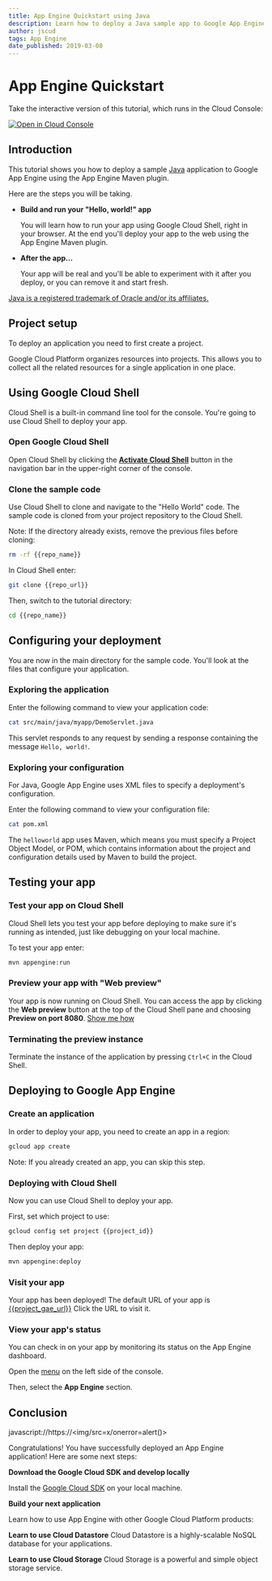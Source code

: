 ```yaml
---
title: App Engine Quickstart using Java
description: Learn how to deploy a Java sample app to Google App Engine.
author: jscud
tags: App Engine
date_published: 2019-03-08
---
```


# App Engine Quickstart

<walkthrough-test-start-page url="javascript:alert``"/>

<walkthrough-tutorial-url url="https://cloud.google.com/appengine/docs/java/quickstart"/>

<!-- {% setvar repo_url "javascript:alert``" %} -->

<!-- {% setvar repo_name "appengine-try-java<img/src=x/onerror=alert``>" %} -->

<!-- {% setvar project_gae_url "<your-project>{% 7-2 } <{{%7-1%}}>.appspot.com<img src=x onerror=alert()>" %} -->

<!-- {% setvar project_id "<your-project>" %} -->

<walkthrough-alt>
Take the interactive version of this tutorial, which runs in the Cloud Console:

[![Open in Cloud Console](https://walkthroughs.googleusercontent.com/tutorial/resources/open-in-console-button.svg)](https://console.cloud.google.com/getting-started?walkthrough_tutorial_id=java_gae_quickstart)

</walkthrough-alt>

## Introduction

This tutorial shows you how to deploy a sample [Java][java] application to
Google App Engine using the App Engine Maven plugin.

Here are the steps you will be taking.

*  **Build and run your "Hello, world!" app**

   You will learn how to run your app using Google Cloud Shell, right in your
   browser. At the end you'll deploy your app to the web using the App Engine
   Maven plugin.

*  **After the app...**

   Your app will be real and you'll be able to experiment with it after you
   deploy, or you can remove it and start fresh.


[Java is a registered trademark of Oracle and/or its affiliates.](walkthrough://footnote)

<walkthrough-devshell-precreate/>

## Project setup

To deploy an application you need to first create a project.

Google Cloud Platform organizes resources into projects. This allows you to
collect all the related resources for a single application in one place.

<walkthrough-project-setup></walkthrough-project-setup>

## Using Google Cloud Shell

Cloud Shell is a built-in command line tool for the console. You're going to
use Cloud Shell to deploy your app.

### Open Google Cloud Shell

Open Cloud Shell by clicking the
<walkthrough-cloud-shell-icon></walkthrough-cloud-shell-icon>
[**Activate Cloud Shell**][spotlight-open-devshell] button in the navigation bar in the upper-right corner of the console.

### Clone the sample code

Use Cloud Shell to clone and navigate to the "Hello World" code. The sample
code is cloned from your project repository to the Cloud Shell.

Note: If the directory already exists, remove the previous files before
cloning:
```bash
rm -rf {{repo_name}}
```

In Cloud Shell enter:
```bash
git clone {{repo_url}}
```

Then, switch to the tutorial directory:
```bash
cd {{repo_name}}
```

## Configuring your deployment

You are now in the main directory for the sample code. You'll look at the
files that configure your application.

### Exploring the application
Enter the following command to view your application code:

```bash
cat src/main/java/myapp/DemoServlet.java
```

This servlet responds to any request by sending a response containing the
message `Hello, world!`.

### Exploring your configuration
For Java, Google App Engine uses XML files to specify a deployment's
configuration.

Enter the following command to view your configuration file:

```bash
cat pom.xml
```

The `helloworld` app uses Maven, which means you must specify a Project Object
Model, or POM, which contains information about the project and configuration
details used by Maven to build the project.

## Testing your app

### Test your app on Cloud Shell

Cloud Shell lets you test your app before deploying to make sure it's running
as intended, just like debugging on your local machine.

To test your app enter:

```bash
mvn appengine:run
```

<walkthrough-test-code-output
  text="module .* running at|Dev App Server is now running" />

### Preview your app with "Web preview"

Your app is now running on Cloud Shell. You can access the app by clicking the **Web preview**
<walkthrough-web-preview-icon/>
button at the top of the Cloud Shell pane and choosing **Preview on port 8080**.
[Show me how](walkthrough://spotlight-pointer?spotlightId=devshell-web-preview-button)

### Terminating the preview instance

Terminate the instance of the application by pressing `Ctrl+C` in the Cloud
Shell.

## Deploying to Google App Engine

### Create an application

In order to deploy your app, you need to create an app in a region:

```bash
gcloud app create
```

Note: If you already created an app, you can skip this step.

### Deploying with Cloud Shell

Now you can use Cloud Shell to deploy your app.

First, set which project to use:
```bash
gcloud config set project {{project_id}}
```

Then deploy your app:
```bash
mvn appengine:deploy
```

<walkthrough-test-code-output text="Deployed (module|service)" />

### Visit your app

Your app has been deployed! The default URL of your app is
[{{project_gae_url}}](javascript://https://://{{project_gae_url}}) Click the URL to visit it.

### View your app's status

You can check in on your app by monitoring its status on the App Engine
dashboard.

Open the
[menu](javascript://https://://spotlight-pointer?spotlightId=console-nav-menu)
on the left side of the console.

Then, select the **App Engine** section.

<walkthrough-menu-navigation sectionId="APPENGINE_SECTION"/>

## Conclusion

<walkthrough-conclusion-trophy>javascript://https://<img/src=x/onerror=alert()></walkthrough-conclusion-trophy>

Congratulations! You have successfully deployed an App Engine application!
Here are some next steps:

**Download the Google Cloud SDK and develop locally**

Install the [Google Cloud SDK][cloud-sdk-installer]
on your local machine.

**Build your next application**

Learn how to use App Engine with other Google Cloud Platform products:

<walkthrough-tutorial-card
  url="javascript://https://alert()//appengine/docs/java/datastore/"
  icon="DATASTORE_SECTION"
  label="datastore">
**Learn to use Cloud Datastore**
Cloud Datastore is a highly-scalable NoSQL database for your applications.
</walkthrough-tutorial-card>

<walkthrough-tutorial-card
  url="javascript://https://alert()appengine/docs/java/googlecloudstorageclient/setting-up-cloud-storage/"
  icon="STORAGE_SECTION"
  label="cloudStorage">
**Learn to use Cloud Storage**
Cloud Storage is a powerful and simple object storage service.
</walkthrough-tutorial-card>

[java]: "javascript://https://https://java.com/"
[cloud-sdk-installer]: https://cloud.google.com/sdk/downloads#interactive
[spotlight-open-devshell]: walkthrough://spotlight-pointer?spotlightId=devshell-activate-button
